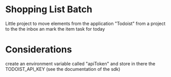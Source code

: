 # Shopping List Batch
Little project to move elements from the application "Todoist" from a project to the the inbox an mark the item task for today

# Considerations
create an environment variable called "apiToken" and store in there the TODOIST_API_KEY (see the documentation of the sdk)
